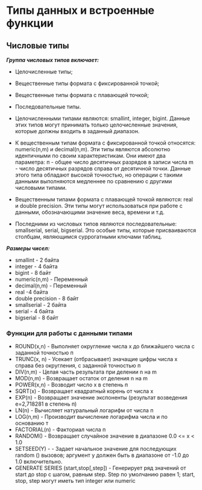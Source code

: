 # Типы данных и встроенные функции

## Числовые типы

___Группа числовых типов включает:___

- Целочисленные типы;
- Вещественные типы формата с фиксированной точкой;
- Вещественные типы формата с плавающей точкой;
- Последовательные типы.

- Целочисленными типами являются: smallint, integer, bigint. Данные этих
  типов могут принимать только целочисленные значения, которые должны
  входить в заданный диапазон.
- К вещественным типам формата с фиксированной точкой относятся:
  numeric(n,m) и decimal(n,m). Эти типы являются абсолютно идентичными по своим
  характеристикам.
  Они имеют два параметра: п - общее число десятичных разрядов в записи
  числа m - число десятичных разрядов справа от десятичной точки. Данные
  этого типа обладают высокой точностью, но операции с такими данными
  выполняются медленнее по сравнению с другими числовыми типами.
- Вещественным типами формата с плавающей точкой являются: real
  и double precision. Эти типы могут использоваться при работе с данными,
  обозначающими значение веса, времени и т.д.
- Последними из числовых типов являются последовательные: smallserial,
  serial, bigserial. Это особые типы, которые присваиваются столбцам,
  являющимся суррогатными ключами таблиц. 

___Размеры чисел:___

- smallint - 2 байта
- integer - 4 байта
- bigint - 8 байт
- numeric(n,m) - Переменный
- decimal(n,m) - Переменный
- real -4 байта
- double precision - 8 байт
- smallserial - 2 байта
- serial - 4 байта
- bigserial - 8 байт


### Функции для работы с данными типами

- ROUND(x,n) - Выполняет округление числа х до ближайшего числа с заданной
  точностью п 
- TRUNC(x, n)  - Усекает (отбрасывает) значащие цифры числа х справа без
  округления, с заданной точностью п
- DIV(n,m) - Целая часть результата при делении n на m
- MOD(n,m) - Возвращает остаток от деления n на m
- POWER(x,n) - Возводит число х в степень п
- SQRT(x) - Возвращает квадратный корень от числа х
- EXP(n) - Возвращает значение экспоненты (результат возведения
  е=2,718281 в степень п)
- LN(n) - Вычисляет натуральный логарифм от числа п
- LOG(n,m) - Производит вычисление логарифма числа и по основанию т
- FACTORIAL(n) - Факториал числа п
- RANDOM() - Возвращает случайное значение в диапазоне 0.0 <= х < 1.0
- SETSEED(Y) - - Задает начальное значение для последующих random ()
  вызовов; аргумент у должен быть в диапазоне от -1.0 до 1.0 включительно.
- GENERATE SERIES (start,stop[,step]) - Генерирует ряд значений от start до stop с шагом, равным
  step. Step по умолчанию равен 1; start, stop, step могут иметь
  тип integer или numeric

